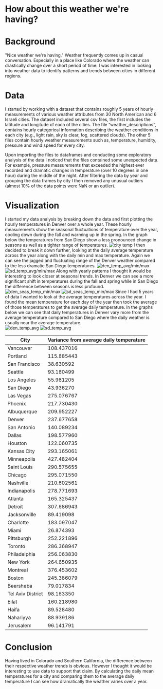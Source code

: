 # How about this weather we're having?

# Background
"Nice weather we're having." Weather frequently comes up in casual conversation. Especially in a place like Colorado where the weather can drastically change over a short period of time. I was interested in looking into weather data to identify patterns and trends between cities in different regions. 



# Data
I started by working with a dataset that contains roughly 5 years of hourly measurements of various weather attributes from 30 North American and 6 Israeli cities. The dataset included several csv files, the first includes the latitude and longitude of each of the cities. The file “weather_descriptions”, contains hourly categorical information describing the weather conditions in each city (e.g., light rain, sky is clear, fog, scattered clouds). The other 5 files contain hourly weather measurements such as, temperature, humidity, pressure and wind speed for every city. 

Upon importing the files to dataframes and conducting some exploratory analysis of the data I noticed that the files contained some unexpected data. For example, pressure measurements that exceeded the highest ever recorded and dramatic changes in temperature (over 10 degrees in one hour) during the middle of the night. After filtering the data by year and grouping the data frames by city I then removed any unusual outliers (almost 10% of the data points were NaN or an outlier). 



# Visualization 
I started my data analysis by breaking down the data and first plotting the hourly temperatures in Denver over a whole year. These hourly measurements show the seasonal fluctuations of temperature over the year, cooling down during the fall and warming up in the spring. In the graph below the temperatures from San Diego show a less pronounced change in seasons as well as a tighter range of temperatures. 
![city temp](https://github.com/jrp8401/Weather-Capstone/blob/master/img/city_temp_hourly_2013.png)
I then decided to break it down further, looking at the daily average temperature across the year along with the daily min and max temperature. Again we can see the jagged and fluctuating range of the Denver weather compared to the less dramatic San Diego temperatures. 
![den_temp_avg/min/max](https://github.com/jrp8401/Weather-Capstone/blob/master/img/den_temp_avg-min-max_2013.png)
![sd_temp_avg/min/max](https://github.com/jrp8401/Weather-Capstone/blob/master/img/sd_temp_avg-min-max_2013.png)
Along with yearly patterns I thought it would be interesting to look closer at seasonal trends. In Denver we can see a more significant shift in temperatures during the fall and spring while in San Diego the difference between seasons is less profound. 
![den_seas_temp_min/max](https://github.com/jrp8401/Weather-Capstone/blob/master/img/den_seas_temp_avg-min-max_2013.png)
![sd_seas_temp_min/max](https://github.com/jrp8401/Weather-Capstone/blob/master/img/sd_seas_temp_avg-min-max_2013.png)
Since I had 5 years of data I wanted to look at the average temperatures across the year. I found the mean temperature for each day of the year then took the average of those temperatures to get the average daily temperature. In the graphs below we can see that daily temperatures in Denver vary more from the average temperature compared to San Diego where the daily weather is usually near the average temperature.  
![den_temp_avg](https://github.com/jrp8401/Weather-Capstone/blob/master/img/Denver_avg.png)
![sd_temp_avg](https://github.com/jrp8401/Weather-Capstone/blob/master/img/San%20Diego_avg.png)

 City |  Variance from average daily temperature |
| ----------- | ----------- |
| Vancouver | 108.437016 |
| Portland |	115.885443 |
| San Francisco	| 38.630592 | 
| Seattle |	93.180499 |
| Los Angeles	| 55.981205 | 
| San Diego	| 43.936270 |
| Las Vegas |	275.076767 |
| Phoenix	| 217.730430 | 
| Albuquerque |	209.952227 |
| Denver |	237.677658 | 
| San Antonio |	140.089234 |
| Dallas |	198.577960 |
| Houston |	122.060735 |
| Kansas City |	293.165061 |
| Minneapolis |	427.482404 |
| Saint Louis |	290.575655 |
| Chicago |	295.071550 |
| Nashville |	210.602561 |
| Indianapolis |	278.771693 |
| Atlanta	| 165.325437 |
| Detroit | 307.686943 |
| Jacksonville | 89.419098 |
| Charlotte	| 183.097047 |
| Miami	| 26.874393 |
| Pittsburgh |	252.221896 |
| Toronto	| 286.368947 |
| Philadelphia	| 256.063830 |
| New York	| 264.650935 |
| Montreal |	376.453602 |
| Boston |	245.386079 |
| Beersheba	| 79.017834 |
| Tel Aviv District |	98.163350 |
| Eilat	| 160.218980 |
| Haifa |	89.528480 |
| Nahariyya	| 88.939186 |
| Jerusalem	| 96.141791 |






# Conclusion
Having lived in Colorado and Southern California, the difference between their respective weather trends is obvious. However I thought it would be interesting to use data to support that claim. By calculating the daily mean temperatures for a city and comparing them to the average daily temperature I can see how dramatically the weather varies over a year. 


